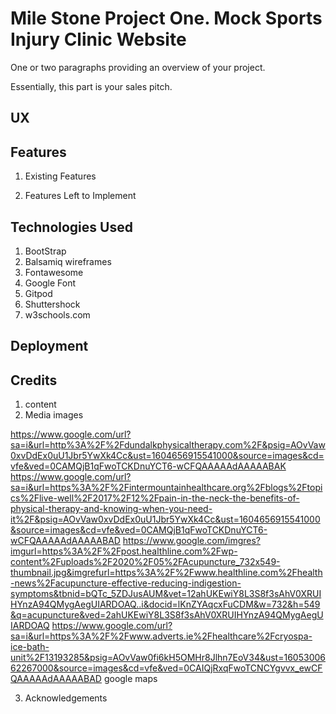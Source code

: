 # Mile Stone Project One. Mock Sports Injury Clinic Website
One or two paragraphs providing an overview of your project.

Essentially, this part is your sales pitch.

## UX

## Features


1. Existing Features

2. Features Left to Implement

## Technologies Used
1. BootStrap
2. Balsamiq wireframes
3. Fontawesome
4. Google Font
5. Gitpod
6. Shuttershock
7. w3schools.com


## Deployment

## Credits
1. content 
2. Media 
images

https://www.google.com/url?sa=i&url=http%3A%2F%2Fdundalkphysicaltherapy.com%2F&psig=AOvVaw0xvDdEx0uU1Jbr5YwXk4Cc&ust=1604656915541000&source=images&cd=vfe&ved=0CAMQjB1qFwoTCKDnuYCT6-wCFQAAAAAdAAAAABAK
https://www.google.com/url?sa=i&url=https%3A%2F%2Fintermountainhealthcare.org%2Fblogs%2Ftopics%2Flive-well%2F2017%2F12%2Fpain-in-the-neck-the-benefits-of-physical-therapy-and-knowing-when-you-need-it%2F&psig=AOvVaw0xvDdEx0uU1Jbr5YwXk4Cc&ust=1604656915541000&source=images&cd=vfe&ved=0CAMQjB1qFwoTCKDnuYCT6-wCFQAAAAAdAAAAABAD
https://www.google.com/imgres?imgurl=https%3A%2F%2Fpost.healthline.com%2Fwp-content%2Fuploads%2F2020%2F05%2FAcupuncture_732x549-thumbnail.jpg&imgrefurl=https%3A%2F%2Fwww.healthline.com%2Fhealth-news%2Facupuncture-effective-reducing-indigestion-symptoms&tbnid=bQTc_5ZDJusAUM&vet=12ahUKEwiY8L3S8f3sAhV0XRUIHYnzA94QMygAegUIARDOAQ..i&docid=lKnZYAqcxFuCDM&w=732&h=549&q=acupuncture&ved=2ahUKEwiY8L3S8f3sAhV0XRUIHYnzA94QMygAegUIARDOAQ
https://www.google.com/url?sa=i&url=https%3A%2F%2Fwww.adverts.ie%2Fhealthcare%2Fcryospa-ice-bath-unit%2F13193285&psig=AOvVaw0fi6kH5OMHr8Jlhn7EoV34&ust=1605300662267000&source=images&cd=vfe&ved=0CAIQjRxqFwoTCNCYgvvx_ewCFQAAAAAdAAAAABAD
google maps

3. Acknowledgements

